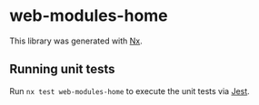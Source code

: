 # web-modules-home

This library was generated with [Nx](https://nx.dev).

## Running unit tests

Run `nx test web-modules-home` to execute the unit tests via [Jest](https://jestjs.io).
